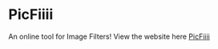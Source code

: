 # PicFiiii
An online tool for Image Filters!
View the website here [PicFiiii](https://enigmatic-bastion-19337.herokuapp.com/)
